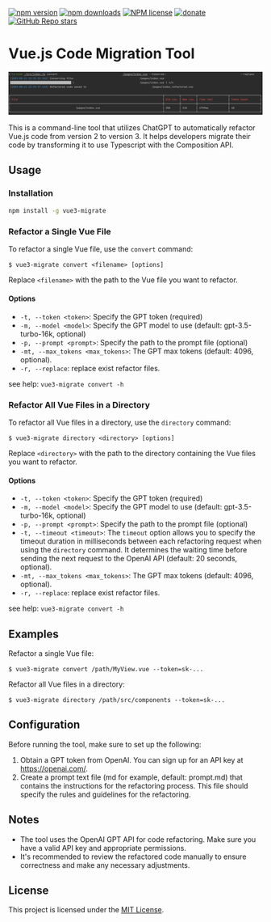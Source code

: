 [![npm version](https://badge.fury.io/js/vue3-migrate.svg)](https://badge.fury.io/js/vue3-migrate)
[![npm downloads](https://img.shields.io/npm/dw/vue3-migrate)](https://badge.fury.io/js/vue3-migrate)
[![NPM license](https://img.shields.io/npm/l/vue3-migrate)](https://github.com/s00d/vue3-migrate/blob/master/LICENSE)
[![donate](https://www.paypalobjects.com/en_US/i/btn/btn_donate_SM.gif)](https://www.paypal.me/s00d)
[![GitHub Repo stars](https://img.shields.io/github/stars/s00d/vue3-migrate?style=social)](https://github.com/s00d/vue3-migrate)

# Vue.js Code Migration Tool

<p align="center">
<img src="https://github.com/s00d/vue3-migrate/blob/main/Screenshot.png?raw=true" alt="logo">
</p>

This is a command-line tool that utilizes ChatGPT to automatically refactor Vue.js code from version 2 to version 3. It helps developers migrate their code by transforming it to use Typescript with the Composition API.

## Usage

### Installation

```bash
npm install -g vue3-migrate
```

### Refactor a Single Vue File

To refactor a single Vue file, use the `convert` command:

```shell
$ vue3-migrate convert <filename> [options]
```

Replace `<filename>` with the path to the Vue file you want to refactor.

#### Options

- `-t, --token <token>`: Specify the GPT token (required)
- `-m, --model <model>`: Specify the GPT model to use (default: gpt-3.5-turbo-16k, optional)
- `-p, --prompt <prompt>`: Specify the path to the prompt file (optional)
- `-mt, --max_tokens <max_tokens>`: The GPT max tokens (default: 4096, optional).
- `-r, --replace`: replace exist refactor files.

see help: `vue3-migrate convert -h`

### Refactor All Vue Files in a Directory

To refactor all Vue files in a directory, use the `directory` command:

```shell
$ vue3-migrate directory <directory> [options]
```

Replace `<directory>` with the path to the directory containing the Vue files you want to refactor.

#### Options

- `-t, --token <token>`: Specify the GPT token (required)
- `-m, --model <model>`: Specify the GPT model to use (default: gpt-3.5-turbo-16k, optional)
- `-p, --prompt <prompt>`: Specify the path to the prompt file (optional)
- `-t, --timeout <timeout>`: The `timeout` option allows you to specify the timeout duration in milliseconds between each refactoring request when using the `directory` command. It determines the waiting time before sending the next request to the OpenAI API (default: 20 seconds, optional).
- `-mt, --max_tokens <max_tokens>`: The GPT max tokens (default: 4096, optional).
- `-r, --replace`: replace exist refactor files.

see help: `vue3-migrate convert -h`

## Examples

Refactor a single Vue file:

```shell
$ vue3-migrate convert /path/MyView.vue --token=sk-...
```

Refactor all Vue files in a directory:

```shell
$ vue3-migrate directory /path/src/components --token=sk-...
```

## Configuration

Before running the tool, make sure to set up the following:

1. Obtain a GPT token from OpenAI. You can sign up for an API key at https://openai.com/.
2. Create a prompt text file (md for example, default: prompt.md) that contains the instructions for the refactoring process. This file should specify the rules and guidelines for the refactoring.

## Notes

- The tool uses the OpenAI GPT API for code refactoring. Make sure you have a valid API key and appropriate permissions.
- It's recommended to review the refactored code manually to ensure correctness and make any necessary adjustments.

## License

This project is licensed under the [MIT License](LICENSE).

